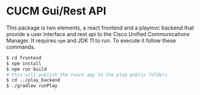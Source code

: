 # CUCM Gui/Rest API

This package is two elements, a react frontend and a playmvc backend that provide a
user interface and rest api to the Cisco Unified Communications Manager. 
It requires `npm` and JDK 11 to run. To execute it follow these commands.

```bash
$ cd frontend
$ npm install
$ npm run build
# this will publish the react app to the play public folders
$ cd ../play_backend
$ ./gradlew runPlay
```
